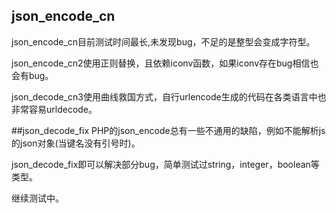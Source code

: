 
## json_encode_cn
json_encode_cn目前测试时间最长,未发现bug，不足的是整型会变成字符型。

json_encode_cn2使用正则替换，且依赖iconv函数，如果iconv存在bug相信也会有bug。

json_decode_cn3使用曲线救国方式，自行urlencode生成的代码在各类语言中也非常容易urldecode。


##json_decode_fix
PHP的json_encode总有一些不通用的缺陷，例如不能解析js的json对象(当键名没有引号时)。

json_decode_fix即可以解决部分bug，简单测试过string，integer，boolean等类型。

继续测试中。

